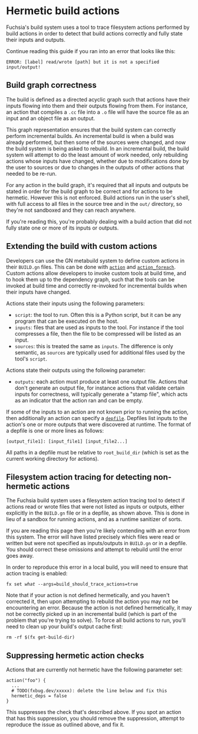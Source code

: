 # Hermetic build actions

Fuchsia's build system uses a tool to trace filesystem actions performed by
build actions in order to detect that build actions correctly and fully state
their inputs and outputs.

Continue reading this guide if you ran into an error that looks like this:

```
ERROR: [label] read/wrote [path] but it is not a specified input/output!
```

## Build graph correctness

The build is defined as a directed acyclic graph such that actions have their
inputs flowing into them and their outputs flowing from them. For instance, an
action that compiles a `.cc` file into a `.o` file will have the source file as
an input and an object file as an output.

This graph representation ensures that the build system can correctly perform
incremental builds. An incremental build is when a build was already performed,
but then some of the sources were changed, and now the build system is being
asked to rebuild. In an incremental build, the build system will attempt to do
the least amount of work needed, only rebuilding actions whose inputs have
changed, whether due to modifications done by the user to sources or due to
changes in the outputs of other actions that needed to be re-run.

For any action in the build graph, it's required that all inputs and outputs be
stated in order for the build graph to be correct and for actions to be
hermetic. However this is not enforced.
Build actions run in the user's shell, with full access to all files in the
source tree and in the `out/` directory, so they're not sandboxed and they can
reach anywhere.

If you're reading this, you're probably dealing with a build action that did not
fully state one or more of its inputs or outputs.

## Extending the build with custom actions

Developers can use the GN metabuild system to define custom actions in their
`BUILD.gn` files. This can be done with [`action`][action] and
[`action_foreach`][action_foreach]. Custom actions allow developers to invoke
custom tools at build time, and to hook them up to the dependency graph, such
that the tools can be invoked at build time and correctly re-invoked for
incremental builds when their inputs have changed.

Actions state their inputs using the following parameters:

*  `script`: the tool to run. Often this is a Python script, but it can be any
   program that can be executed on the host.
*  `inputs`: files that are used as inputs to the tool. For instance if the tool
   compresses a file, then the file to be compressed will be listed as an input.
*  `sources`: this is treated the same as `inputs`. The difference is only
   semantic, as `sources` are typically used for additional files used by the
   tool's `script`.

Actions state their outputs using the following parameter:

*  `outputs`: each action must produce at least one output file. Actions that
   don't generate an output file, for instance actions that validate certain
   inputs for correctness, will typically generate a "stamp file", which acts as
   an indicator that the action ran and can be empty.

If some of the inputs to an action are not known prior to running the action,
then additionally an action can specify a [`depfile`][depfile]. Depfiles list
inputs to the action's one or more outputs that were discovered at runtime. The
format of a depfile is one or more lines as follows:

```
[output_file1]: [input_file1] [input_file2...]
```

All paths in a depfile must be relative to `root_build_dir` (which is set as the
current working directory for actions).

## Filesystem action tracing for detecting non-hermetic actions

The Fuchsia build system uses a filesystem action tracing tool to detect if
actions read or wrote files that were not listed as inputs or outputs, either
explicitly in the `BUILD.gn` file or in a depfile, as shown above. This is done
in lieu of a sandbox for running actions, and as a runtime sanitizer of sorts.

If you are reading this page then you're likely contending with an error from
this system. The error will have listed precisely which files were read or
written but were not specified as inputs/outputs in `BUILD.gn` or in a depfile.
You should correct these omissions and attempt to rebuild until the error goes
away.

In order to reproduce this error in a local build, you will need to ensure that
action tracing is enabled:

<pre class="prettyprint">
<code class="devsite-terminal">fx set <var>what</var> --args=build_should_trace_actions=true</code>
</pre>

Note that if your action is not defined hermetically, and you haven't corrected
it, then upon attempting to rebuild the action you may not be encountering an
error. Because the action is not defined hermetically, it may not be correctly
picked up in an incremental build (which is part of the problem that you're
trying to solve). To force all build actions to run, you'll need to clean up
your build's output cache first:

```posix-terminal
rm -rf $(fx get-build-dir)
```

## Suppressing hermetic action checks

Actions that are currently not hermetic have the following parameter set:

```gn
action("foo") {
  ...
  # TODO(fxbug.dev/xxxxx): delete the line below and fix this
  hermetic_deps = false
}
```

This suppresses the check that's described above.
If you spot an action that has this suppression, you should remove the
suppression, attempt to reproduce the issue as outlined above, and fix it.

[action]: https://gn.googlesource.com/gn/+/master/docs/reference.md#func_action
[action_foreach]: https://gn.googlesource.com/gn/+/master/docs/reference.md#func_action_foreach
[depfile]: https://gn.googlesource.com/gn/+/master/docs/reference.md#var_depfile
